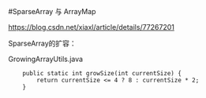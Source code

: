#SparseArray 与 ArrayMap


https://blog.csdn.net/xiaxl/article/details/77267201

SparseArray的扩容：

GrowingArrayUtils.java
```
    public static int growSize(int currentSize) {
        return currentSize <= 4 ? 8 : currentSize * 2;
    }
```

